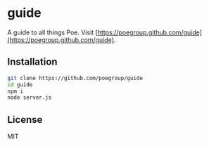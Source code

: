 # guide

A guide to all things Poe.
Visit [https://poegroup.github.com/guide](https://poegroup.github.com/guide).

## Installation

```sh
git clone https://github.com/poegroup/guide
cd guide
npm i
node server.js
```

## License

MIT
